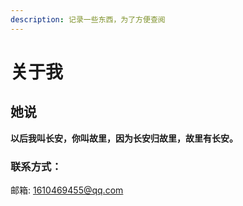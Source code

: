 ```yaml
---
description: 记录一些东西，为了方便查阅
---
```


# 关于我

## 她说 

**以后我叫长安，你叫故里，因为长安归故里，故里有长安。**

### 联系方式：

邮箱: 1610469455@qq.com



